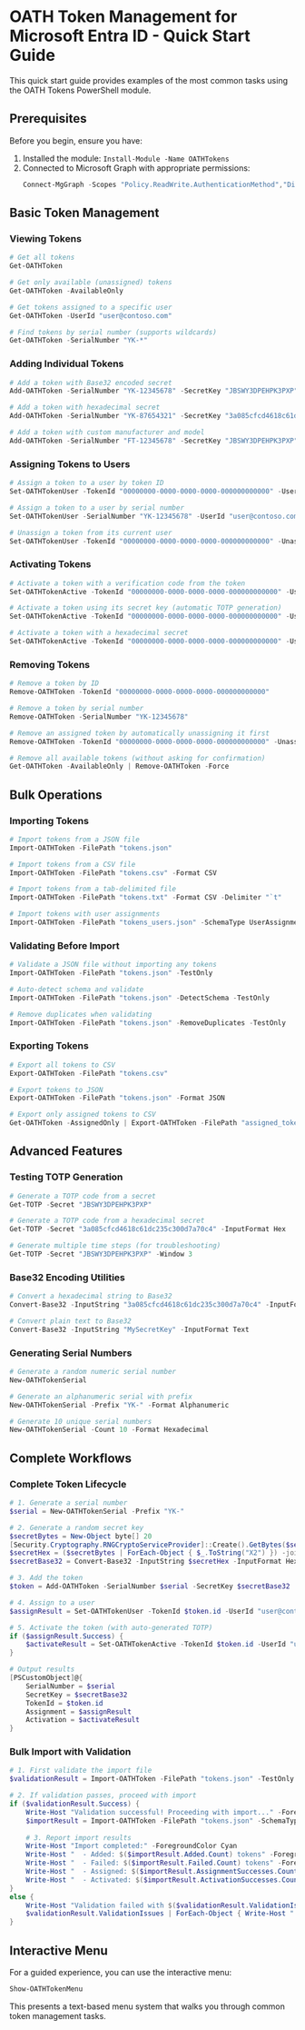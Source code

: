 # OATH Token Management for Microsoft Entra ID - Quick Start Guide

This quick start guide provides examples of the most common tasks using the OATH Tokens PowerShell module.

## Prerequisites

Before you begin, ensure you have:

1. Installed the module: `Install-Module -Name OATHTokens`
2. Connected to Microsoft Graph with appropriate permissions:
   ```powershell
   Connect-MgGraph -Scopes "Policy.ReadWrite.AuthenticationMethod","Directory.Read.All"
   ```

## Basic Token Management

### Viewing Tokens

```powershell
# Get all tokens
Get-OATHToken

# Get only available (unassigned) tokens
Get-OATHToken -AvailableOnly

# Get tokens assigned to a specific user
Get-OATHToken -UserId "user@contoso.com"

# Find tokens by serial number (supports wildcards)
Get-OATHToken -SerialNumber "YK-*"
```

### Adding Individual Tokens

```powershell
# Add a token with Base32 encoded secret
Add-OATHToken -SerialNumber "YK-12345678" -SecretKey "JBSWY3DPEHPK3PXP"

# Add a token with hexadecimal secret
Add-OATHToken -SerialNumber "YK-87654321" -SecretKey "3a085cfcd4618c61dc235c300d7a70c4" -SecretFormat Hex

# Add a token with custom manufacturer and model
Add-OATHToken -SerialNumber "FT-12345678" -SecretKey "JBSWY3DPEHPK3PXP" -Manufacturer "Feitian" -Model "K9"
```

### Assigning Tokens to Users

```powershell
# Assign a token to a user by token ID
Set-OATHTokenUser -TokenId "00000000-0000-0000-0000-000000000000" -UserId "user@contoso.com"

# Assign a token to a user by serial number
Set-OATHTokenUser -SerialNumber "YK-12345678" -UserId "user@contoso.com"

# Unassign a token from its current user
Set-OATHTokenUser -TokenId "00000000-0000-0000-0000-000000000000" -Unassign
```

### Activating Tokens

```powershell
# Activate a token with a verification code from the token
Set-OATHTokenActive -TokenId "00000000-0000-0000-0000-000000000000" -UserId "user@contoso.com" -VerificationCode "123456"

# Activate a token using its secret key (automatic TOTP generation)
Set-OATHTokenActive -TokenId "00000000-0000-0000-0000-000000000000" -UserId "user@contoso.com" -Secret "JBSWY3DPEHPK3PXP"

# Activate a token with a hexadecimal secret
Set-OATHTokenActive -TokenId "00000000-0000-0000-0000-000000000000" -UserId "user@contoso.com" -Secret "3a085cfcd4618c61dc235c300d7a70c4" -SecretFormat Hex
```

### Removing Tokens

```powershell
# Remove a token by ID
Remove-OATHToken -TokenId "00000000-0000-0000-0000-000000000000"

# Remove a token by serial number
Remove-OATHToken -SerialNumber "YK-12345678"

# Remove an assigned token by automatically unassigning it first
Remove-OATHToken -TokenId "00000000-0000-0000-0000-000000000000" -UnassignFirst

# Remove all available tokens (without asking for confirmation)
Get-OATHToken -AvailableOnly | Remove-OATHToken -Force
```

## Bulk Operations

### Importing Tokens

```powershell
# Import tokens from a JSON file
Import-OATHToken -FilePath "tokens.json"

# Import tokens from a CSV file
Import-OATHToken -FilePath "tokens.csv" -Format CSV

# Import tokens from a tab-delimited file
Import-OATHToken -FilePath "tokens.txt" -Format CSV -Delimiter "`t"

# Import tokens with user assignments
Import-OATHToken -FilePath "tokens_users.json" -SchemaType UserAssignments -AssignToUsers
```

### Validating Before Import

```powershell
# Validate a JSON file without importing any tokens
Import-OATHToken -FilePath "tokens.json" -TestOnly

# Auto-detect schema and validate
Import-OATHToken -FilePath "tokens.json" -DetectSchema -TestOnly

# Remove duplicates when validating
Import-OATHToken -FilePath "tokens.json" -RemoveDuplicates -TestOnly
```

### Exporting Tokens

```powershell
# Export all tokens to CSV
Export-OATHToken -FilePath "tokens.csv"

# Export tokens to JSON
Export-OATHToken -FilePath "tokens.json" -Format JSON

# Export only assigned tokens to CSV
Get-OATHToken -AssignedOnly | Export-OATHToken -FilePath "assigned_tokens.csv"
```

## Advanced Features

### Testing TOTP Generation

```powershell
# Generate a TOTP code from a secret
Get-TOTP -Secret "JBSWY3DPEHPK3PXP"

# Generate a TOTP code from a hexadecimal secret
Get-TOTP -Secret "3a085cfcd4618c61dc235c300d7a70c4" -InputFormat Hex

# Generate multiple time steps (for troubleshooting)
Get-TOTP -Secret "JBSWY3DPEHPK3PXP" -Window 3
```

### Base32 Encoding Utilities

```powershell
# Convert a hexadecimal string to Base32
Convert-Base32 -InputString "3a085cfcd4618c61dc235c300d7a70c4" -InputFormat Hex

# Convert plain text to Base32
Convert-Base32 -InputString "MySecretKey" -InputFormat Text
```

### Generating Serial Numbers

```powershell
# Generate a random numeric serial number
New-OATHTokenSerial

# Generate an alphanumeric serial with prefix
New-OATHTokenSerial -Prefix "YK-" -Format Alphanumeric

# Generate 10 unique serial numbers
New-OATHTokenSerial -Count 10 -Format Hexadecimal
```

## Complete Workflows

### Complete Token Lifecycle

```powershell
# 1. Generate a serial number
$serial = New-OATHTokenSerial -Prefix "YK-"

# 2. Generate a random secret key
$secretBytes = New-Object byte[] 20
[Security.Cryptography.RNGCryptoServiceProvider]::Create().GetBytes($secretBytes)
$secretHex = ($secretBytes | ForEach-Object { $_.ToString("X2") }) -join ""
$secretBase32 = Convert-Base32 -InputString $secretHex -InputFormat Hex

# 3. Add the token
$token = Add-OATHToken -SerialNumber $serial -SecretKey $secretBase32

# 4. Assign to a user
$assignResult = Set-OATHTokenUser -TokenId $token.id -UserId "user@contoso.com"

# 5. Activate the token (with auto-generated TOTP)
if ($assignResult.Success) {
    $activateResult = Set-OATHTokenActive -TokenId $token.id -UserId "user@contoso.com" -Secret $secretBase32
}

# Output results
[PSCustomObject]@{
    SerialNumber = $serial
    SecretKey = $secretBase32
    TokenId = $token.id
    Assignment = $assignResult
    Activation = $activateResult
}
```

### Bulk Import with Validation

```powershell
# 1. First validate the import file
$validationResult = Import-OATHToken -FilePath "tokens.json" -TestOnly -DetectSchema

# 2. If validation passes, proceed with import
if ($validationResult.Success) {
    Write-Host "Validation successful! Proceeding with import..." -ForegroundColor Green
    $importResult = Import-OATHToken -FilePath "tokens.json" -SchemaType $validationResult.SchemaType -AssignToUsers
    
    # 3. Report import results
    Write-Host "Import completed:" -ForegroundColor Cyan
    Write-Host "  - Added: $($importResult.Added.Count) tokens" -ForegroundColor Green
    Write-Host "  - Failed: $($importResult.Failed.Count) tokens" -ForegroundColor Red
    Write-Host "  - Assigned: $($importResult.AssignmentSuccesses.Count) tokens" -ForegroundColor Green
    Write-Host "  - Activated: $($importResult.ActivationSuccesses.Count) tokens" -ForegroundColor Green
}
else {
    Write-Host "Validation failed with $($validationResult.ValidationIssues.Count) issues:" -ForegroundColor Red
    $validationResult.ValidationIssues | ForEach-Object { Write-Host "  - $_" -ForegroundColor Yellow }
}
```

## Interactive Menu

For a guided experience, you can use the interactive menu:

```powershell
Show-OATHTokenMenu
```

This presents a text-based menu system that walks you through common token management tasks.
